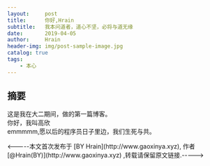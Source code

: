 ```yaml
---
layout:     post
title:      你好,Hrain
subtitle:   我本问道者，道心不坚，必将与道无缘
date:       2019-04-05
author:     Hrain
header-img: img/post-sample-image.jpg
catalog: true
tags:
    - 本心
---
```


## 摘要

这是我在大二期间，做的第一篇博客。<br>你好，我叫高欣<br>
emmmmm,愿以后的程序员日子里边，我们生死与共。


<p><-----本文首次发布于 [BY Hrain](http://www.gaoxinya.xyz), 作者 [@Hrain(BY)](http://www.gaoxinya.xyz) ,转载请保留原文链接.-----></p>